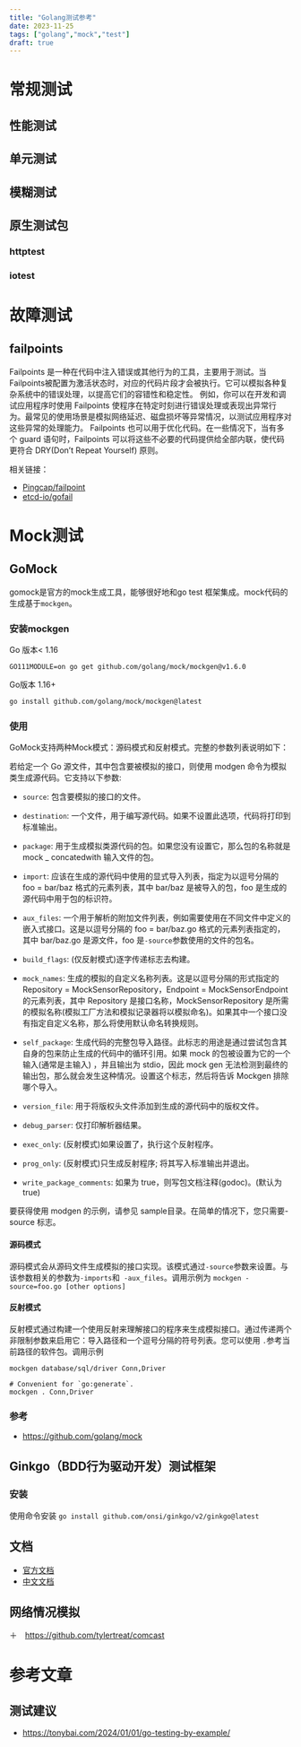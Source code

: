 ```yaml
---
title: "Golang测试参考"
date: 2023-11-25
tags: ["golang","mock","test"]
draft: true
---
```


# 常规测试

## 性能测试
## 单元测试
## 模糊测试
## 原生测试包
### httptest 
### iotest

# 故障测试
## failpoints
  Failpoints 是一种在代码中注入错误或其他行为的工具，主要用于测试。当Failpoints被配置为激活状态时，对应的代码片段才会被执行。它可以模拟各种复杂系统中的错误处理，以提高它们的容错性和稳定性。
例如，你可以在开发和调试应用程序时使用 Failpoints 使程序在特定时刻进行错误处理或表现出异常行为。最常见的使用场景是模拟网络延迟、磁盘损坏等异常情况，以测试应用程序对这些异常的处理能力。
Failpoints 也可以用于优化代码。在一些情况下，当有多个 guard 语句时，Failpoints 可以将这些不必要的代码提供给全部内联，使代码更符合 DRY(Don’t Repeat Yourself) 原则。

相关链接：
  - [Pingcap/failpoint](https://github.com/pingcap/failpoint)
  - [etcd-io/gofail](https://github.com/etcd-io/gofail)

# Mock测试
## GoMock

gomock是官方的mock生成工具，能够很好地和go test 框架集成。mock代码的生成基于`mockgen`。

### 安装mockgen
Go 版本< 1.16
```
GO111MODULE=on go get github.com/golang/mock/mockgen@v1.6.0
```
Go版本 1.16+
```bash
go install github.com/golang/mock/mockgen@latest
```

### 使用

GoMock支持两种Mock模式：源码模式和反射模式。完整的参数列表说明如下：

若给定一个 Go 源文件，其中包含要被模拟的接口，则使用 modgen 命令为模拟类生成源代码。它支持以下参数:

- `source`: 包含要模拟的接口的文件。

- `destination`: 一个文件，用于编写源代码。如果不设置此选项，代码将打印到标准输出。

- `package`: 用于生成模拟类源代码的包。如果您没有设置它，那么包的名称就是 mock _ concatedwith 输入文件的包。

- `import`: 应该在生成的源代码中使用的显式导入列表，指定为以逗号分隔的 foo = bar/baz 格式的元素列表，其中 bar/baz 是被导入的包，foo 是生成的源代码中用于包的标识符。

- `aux_files`: 一个用于解析的附加文件列表，例如需要使用在不同文件中定义的嵌入式接口。这是以逗号分隔的 foo = bar/baz.go 格式的元素列表指定的，其中 bar/baz.go 是源文件，foo 是`-source`参数使用的文件的包名。

- `build_flags`: (仅反射模式)逐字传递标志去构建。

- `mock_names`: 生成的模拟的自定义名称列表。这是以逗号分隔的形式指定的 Repository = MockSensorRepository，Endpoint = MockSensorEndpoint 的元素列表，其中 Repository 是接口名称，MockSensorRepository 是所需的模拟名称(模拟工厂方法和模拟记录器将以模拟命名)。如果其中一个接口没有指定自定义名称，那么将使用默认命名转换规则。

- `self_package`: 生成代码的完整包导入路径。此标志的用途是通过尝试包含其自身的包来防止生成的代码中的循环引用。如果 mock 的包被设置为它的一个输入(通常是主输入) ，并且输出为 stdio，因此 mock gen 无法检测到最终的输出包，那么就会发生这种情况。设置这个标志，然后将告诉 Mockgen 排除哪个导入。

- `version_file`: 用于将版权头文件添加到生成的源代码中的版权文件。

- `debug_parser`: 仅打印解析器结果。

- `exec_only`: (反射模式)如果设置了，执行这个反射程序。

- `prog_only`: (反射模式)只生成反射程序; 将其写入标准输出并退出。

- `write_package_comments`: 如果为 true，则写包文档注释(godoc)。(默认为 true)

要获得使用 modgen 的示例，请参见 sample目录。在简单的情况下，您只需要-source 标志。

#### 源码模式

源码模式会从源码文件生成模拟的接口实现。该模式通过`-source`参数来设置。与该参数相关的参数为`-imports`和` -aux_files`。调用示例为 `mockgen -source=foo.go [other options]`

#### 反射模式

反射模式通过构建一个使用反射来理解接口的程序来生成模拟接口。通过传递两个非限制参数来启用它：导入路径和一个逗号分隔的符号列表。您可以使用 `.`参考当前路径的软件包。调用示例 

```
mockgen database/sql/driver Conn,Driver

# Convenient for `go:generate`.
mockgen . Conn,Driver
```

### 参考

+ https://github.com/golang/mock

## Ginkgo（BDD行为驱动开发）测试框架
### 安装
使用命令安装 `go install github.com/onsi/ginkgo/v2/ginkgo@latest`
## 文档
+ [官方文档](https://onsi.github.io/ginkgo/)
+ [中文文档](https://www.ginkgo.wiki)
##  网络情况模拟
＋　https://github.com/tylertreat/comcast

# 参考文章
## 测试建议
+ https://tonybai.com/2024/01/01/go-testing-by-example/